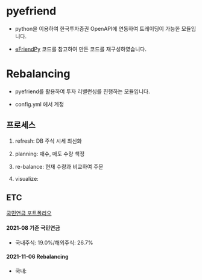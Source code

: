 # pyefriend

- python을 이용하여 한국투자증권 OpenAPI에 연동하여 트레이딩이 가능한 모듈입니다.

- [eFriendPy](https://github.com/pjueon/eFriendPy) 코드를 참고하여 만든 코드를 재구성하였습니다.




# Rebalancing

- pyefriend를 활용하여 투자 리밸런싱를 진행하는 모듈입니다.

- config.yml 에서 계정

## 프로세스

1. refresh: DB 주식 시세 최신화

2. planning: 매수, 매도 수량 책정

3. re-balance: 현재 수량과 비교하여 주문

4. visualize: 

## ETC

[국민연금 포트폴리오](https://fund.nps.or.kr/jsppage/fund/mpc/mpc_03.jsp)

#### 2021-08 기준 국민연금

- 국내주식: 19.0%/해외주식: 26.7%

#### 2021-11-06 Rebalancing

- 국내: 


